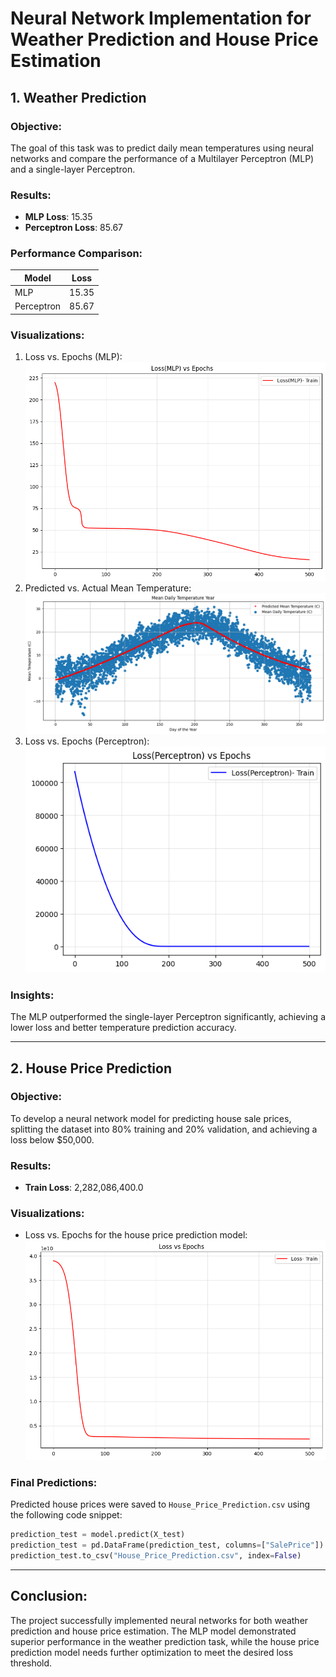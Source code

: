 
# Neural Network Implementation for Weather Prediction and House Price Estimation

## 1. Weather Prediction

### Objective:
The goal of this task was to predict daily mean temperatures using neural networks and compare the performance of a Multilayer Perceptron (MLP) and a single-layer Perceptron.

### Results:
- **MLP Loss**: 15.35
- **Perceptron Loss**: 85.67

### Performance Comparison:
| Model       | Loss   |
|-------------|--------|
| MLP         | 15.35  |
| Perceptron  | 85.67  |

### Visualizations:
1. Loss vs. Epochs (MLP): ![Loss(MLP) Plot](1.png)
2. Predicted vs. Actual Mean Temperature: ![See Image 2](2.png)
3. Loss vs. Epochs (Perceptron): ![See Image 3](3.png)

### Insights:
The MLP outperformed the single-layer Perceptron significantly, achieving a lower loss and better temperature prediction accuracy.

---

## 2. House Price Prediction

### Objective:
To develop a neural network model for predicting house sale prices, splitting the dataset into 80% training and 20% validation, and achieving a loss below $50,000.

### Results:
- **Train Loss**: 2,282,086,400.0

### Visualizations:
- Loss vs. Epochs for the house price prediction model: ![Image 4](4.png)

### Final Predictions:
Predicted house prices were saved to `House_Price_Prediction.csv` using the following code snippet:
```python
prediction_test = model.predict(X_test)
prediction_test = pd.DataFrame(prediction_test, columns=["SalePrice"])
prediction_test.to_csv("House_Price_Prediction.csv", index=False)
```

---

## Conclusion:
The project successfully implemented neural networks for both weather prediction and house price estimation. The MLP model demonstrated superior performance in the weather prediction task, while the house price prediction model needs further optimization to meet the desired loss threshold.

